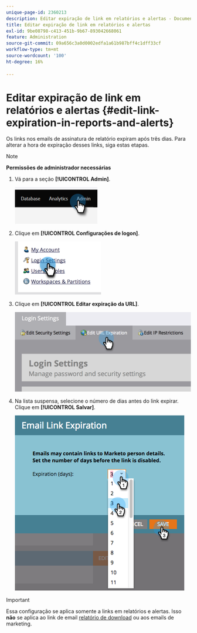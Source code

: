 ```yaml
---
unique-page-id: 2360213
description: Editar expiração de link em relatórios e alertas - Documentação do Marketo - Documentação do produto
title: Editar expiração de link em relatórios e alertas
exl-id: 9be08798-c413-451b-9b67-893042668061
feature: Administration
source-git-commit: 09a656c3a0d0002edfa1a61b987bff4c1dff33cf
workflow-type: tm+mt
source-wordcount: '100'
ht-degree: 16%

---
```


# Editar expiração de link em relatórios e alertas {#edit-link-expiration-in-reports-and-alerts}

Os links nos emails de assinatura de relatório expiram após três dias. Para alterar a hora de expiração desses links, siga estas etapas.

>[!NOTE]
>
>**Permissões de administrador necessárias**

1. Vá para a seção **[!UICONTROL Admin]**.

   ![](assets/edit-link-expiration-in-reports-and-alerts-1.png)

1. Clique em **[!UICONTROL Configurações de logon]**.

   ![](assets/edit-link-expiration-in-reports-and-alerts-2.png)

1. Clique em **[!UICONTROL Editar expiração da URL]**.

   ![](assets/edit-link-expiration-in-reports-and-alerts-3.png)

1. Na lista suspensa, selecione o número de dias antes do link expirar. Clique em **[!UICONTROL Salvar]**.

   ![](assets/edit-link-expiration-in-reports-and-alerts-4.png)

>[!IMPORTANT]
>
>Essa configuração se aplica somente a links em relatórios e alertas. Isso **não** se aplica ao link de email [relatório de download](/help/marketo/product-docs/reporting/basic-reporting/report-subscriptions/subscribe-to-a-smart-list.md#email-message) ou aos emails de marketing.
